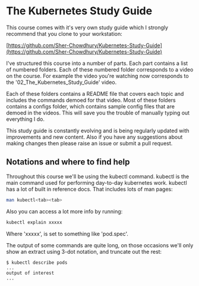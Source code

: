 # The Kubernetes Study Guide

This course comes with it's very own study guide which I strongly recommend that you clone to your workstation:

[https://github.com/Sher-Chowdhury/Kubernetes-Study-Guide](https://github.com/Sher-Chowdhury/Kubernetes-Study-Guide)

I've structured this course into a number of parts. Each part contains a list of numbered folders. Each of these numbered folder corresponds to a video on the course. For example the video you're watching now corresponds to the '02_The_Kubernetes_Study_Guide' video.

Each of these folders contains a README file that covers each topic and includes the commands demoed for that video. Most of these folders contains a configs folder, which contains sample config files that are demoed in the videos. This will save you the trouble of manually typing out everything I do.  

This study guide is constantly evolving and is being regularly updated with improvements and new content. Also if you have any suggestions about making changes then please raise an issue or submit a pull request.

## Notations and where to find help

Throughout this course we'll be using the kubectl command. kubectl is the main command used for performing day-to-day kubernetes work. kubectl has a lot of built in reference docs. That includes lots of man pages:

```bash
man kubectl<tab><tab>
```

Also you can access a lot more info by running:

```bash
kubectl explain xxxxx
```

Where 'xxxxx', is set to something like 'pod.spec'.

The output of some commands are quite long, on those occasions we'll only show an extract using 3-dot notation, and truncate out the rest:

```text
$ kubectl describe pods
...
output of interest
...
```
